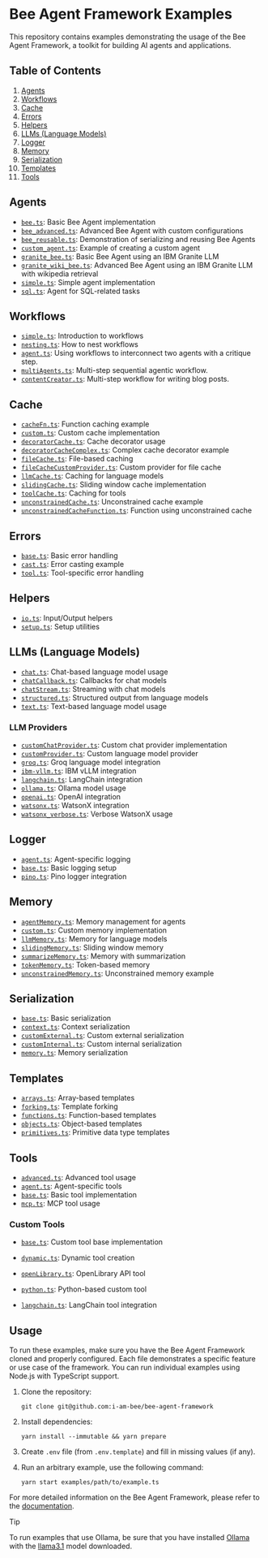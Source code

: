 # Bee Agent Framework Examples

This repository contains examples demonstrating the usage of the Bee Agent Framework, a toolkit for building AI agents and applications.

## Table of Contents

1. [Agents](#agents)
2. [Workflows](#workflows)
3. [Cache](#cache)
4. [Errors](#errors)
5. [Helpers](#helpers)
6. [LLMs (Language Models)](#llms-language-models)
7. [Logger](#logger)
8. [Memory](#memory)
9. [Serialization](#serialization)
10. [Templates](#templates)
11. [Tools](#tools)

## Agents

- [`bee.ts`](/examples/agents/bee.ts): Basic Bee Agent implementation
- [`bee_advanced.ts`](/examples/agents/bee_advanced.ts): Advanced Bee Agent with custom configurations
- [`bee_reusable.ts`](/examples/agents/bee_reusable.ts): Demonstration of serializing and reusing Bee Agents
- [`custom_agent.ts`](/examples/agents/custom_agent.ts): Example of creating a custom agent
- [`granite_bee.ts`](/examples/agents/granite/granite_bee.ts): Basic Bee Agent using an IBM Granite LLM
- [`granite_wiki_bee.ts`](/examples/agents/granite/granite_wiki_bee.ts): Advanced Bee Agent using an IBM Granite LLM with wikipedia retrieval
- [`simple.ts`](/examples/agents/simple.ts): Simple agent implementation
- [`sql.ts`](/examples/agents/sql.ts): Agent for SQL-related tasks

## Workflows

- [`simple.ts`](/examples/workflows/simple.ts): Introduction to workflows
- [`nesting.ts`](/examples/workflows/nesting.ts): How to nest workflows
- [`agent.ts`](/examples/workflows/agent.ts): Using workflows to interconnect two agents with a critique step.
- [`multiAgents.ts`](/examples/workflows/multiAgents.ts): Multi-step sequential agentic workflow.
- [`contentCreator.ts`](/examples/workflows/contentCreator.ts): Multi-step workflow for writing blog posts.

## Cache

- [`cacheFn.ts`](/examples/cache/cacheFn.ts): Function caching example
- [`custom.ts`](/examples/cache/custom.ts): Custom cache implementation
- [`decoratorCache.ts`](/examples/cache/decoratorCache.ts): Cache decorator usage
- [`decoratorCacheComplex.ts`](/examples/cache/decoratorCacheComplex.ts): Complex cache decorator example
- [`fileCache.ts`](/examples/cache/fileCache.ts): File-based caching
- [`fileCacheCustomProvider.ts`](/examples/cache/fileCacheCustomProvider.ts): Custom provider for file cache
- [`llmCache.ts`](/examples/cache/llmCache.ts): Caching for language models
- [`slidingCache.ts`](/examples/cache/slidingCache.ts): Sliding window cache implementation
- [`toolCache.ts`](/examples/cache/toolCache.ts): Caching for tools
- [`unconstrainedCache.ts`](/examples/cache/unconstrainedCache.ts): Unconstrained cache example
- [`unconstrainedCacheFunction.ts`](/examples/cache/unconstrainedCacheFunction.ts): Function using unconstrained cache

## Errors

- [`base.ts`](/examples/errors/base.ts): Basic error handling
- [`cast.ts`](/examples/errors/cast.ts): Error casting example
- [`tool.ts`](/examples/errors/tool.ts): Tool-specific error handling

## Helpers

- [`io.ts`](/examples/helpers/io.ts): Input/Output helpers
- [`setup.ts`](/examples/helpers/setup.ts): Setup utilities

## LLMs (Language Models)

- [`chat.ts`](/examples/llms/chat.ts): Chat-based language model usage
- [`chatCallback.ts`](/examples/llms/chatCallback.ts): Callbacks for chat models
- [`chatStream.ts`](/examples/llms/chatStream.ts): Streaming with chat models
- [`structured.ts`](/examples/llms/structured.ts): Structured output from language models
- [`text.ts`](/examples/llms/text.ts): Text-based language model usage

### LLM Providers

- [`customChatProvider.ts`](/examples/llms/providers/customChatProvider.ts): Custom chat provider implementation
- [`customProvider.ts`](/examples/llms/providers/customProvider.ts): Custom language model provider
- [`groq.ts`](/examples/llms/providers/groq.ts): Groq language model integration
- [`ibm-vllm.ts`](/examples/llms/providers/ibm-vllm.ts): IBM vLLM integration
- [`langchain.ts`](/examples/llms/providers/langchain.ts): LangChain integration
- [`ollama.ts`](/examples/llms/providers/ollama.ts): Ollama model usage
- [`openai.ts`](/examples/llms/providers/openai.ts): OpenAI integration
- [`watsonx.ts`](/examples/llms/providers/watsonx.ts): WatsonX integration
- [`watsonx_verbose.ts`](/examples/llms/providers/watsonx_verbose.ts): Verbose WatsonX usage

## Logger

- [`agent.ts`](/examples/logger/agent.ts): Agent-specific logging
- [`base.ts`](/examples/logger/base.ts): Basic logging setup
- [`pino.ts`](/examples/logger/pino.ts): Pino logger integration

## Memory

- [`agentMemory.ts`](/examples/memory/agentMemory.ts): Memory management for agents
- [`custom.ts`](/examples/memory/custom.ts): Custom memory implementation
- [`llmMemory.ts`](/examples/memory/llmMemory.ts): Memory for language models
- [`slidingMemory.ts`](/examples/memory/slidingMemory.ts): Sliding window memory
- [`summarizeMemory.ts`](/examples/memory/summarizeMemory.ts): Memory with summarization
- [`tokenMemory.ts`](/examples/memory/tokenMemory.ts): Token-based memory
- [`unconstrainedMemory.ts`](/examples/memory/unconstrainedMemory.ts): Unconstrained memory example

## Serialization

- [`base.ts`](/examples/serialization/base.ts): Basic serialization
- [`context.ts`](/examples/serialization/context.ts): Context serialization
- [`customExternal.ts`](/examples/serialization/customExternal.ts): Custom external serialization
- [`customInternal.ts`](/examples/serialization/customInternal.ts): Custom internal serialization
- [`memory.ts`](/examples/serialization/memory.ts): Memory serialization

## Templates

- [`arrays.ts`](/examples/templates/arrays.ts): Array-based templates
- [`forking.ts`](/examples/templates/forking.ts): Template forking
- [`functions.ts`](/examples/templates/functions.ts): Function-based templates
- [`objects.ts`](/examples/templates/objects.ts): Object-based templates
- [`primitives.ts`](/examples/templates/primitives.ts): Primitive data type templates

## Tools

- [`advanced.ts`](/examples/tools/advanced.ts): Advanced tool usage
- [`agent.ts`](/examples/tools/agent.ts): Agent-specific tools
- [`base.ts`](/examples/tools/base.ts): Basic tool implementation
- [`mcp.ts`](/examples/tools/mcp.ts): MCP tool usage

### Custom Tools

- [`base.ts`](/examples/tools/custom/base.ts): Custom tool base implementation
- [`dynamic.ts`](/examples/tools/custom/dynamic.ts): Dynamic tool creation
- [`openLibrary.ts`](/examples/tools/custom/openLibrary.ts): OpenLibrary API tool
- [`python.ts`](/examples/tools/custom/python.ts): Python-based custom tool

- [`langchain.ts`](/examples/tools/langchain.ts): LangChain tool integration

## Usage

To run these examples, make sure you have the Bee Agent Framework cloned and properly configured. Each file demonstrates a specific feature or use case of the framework. You can run individual examples using Node.js with TypeScript support.

1. Clone the repository:
   ```shell
   git clone git@github.com:i-am-bee/bee-agent-framework
   ```
2. Install dependencies:
   ```shell
   yarn install --immutable && yarn prepare
   ```
3. Create `.env` file (from `.env.template`) and fill in missing values (if any).

4. Run an arbitrary example, use the following command:

   ```shell
   yarn start examples/path/to/example.ts
   ```

For more detailed information on the Bee Agent Framework, please refer to the [documentation](/docs/README.md).

> [!TIP]
>
> To run examples that use Ollama, be sure that you have installed [Ollama](https://ollama.com) with the [llama3.1](https://ollama.com/library/llama3.1) model downloaded.
